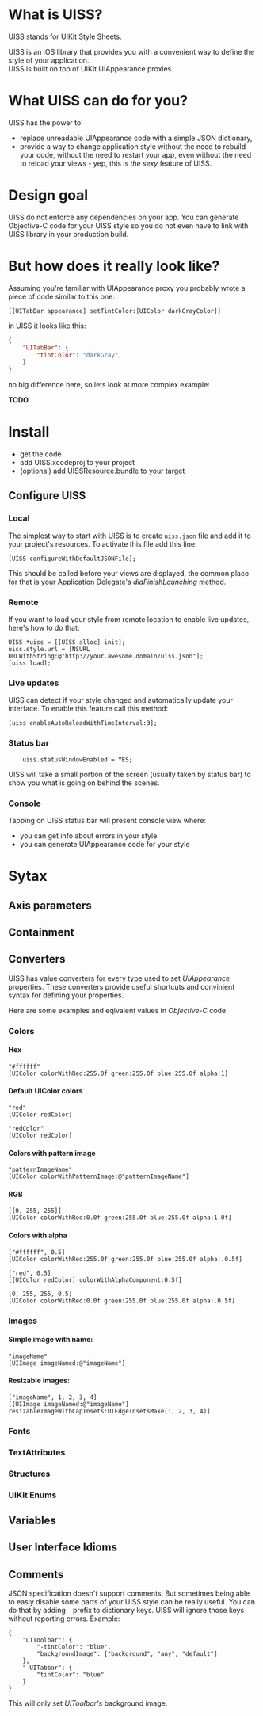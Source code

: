 # What is UISS?

UISS stands for UIKit Style Sheets.

UISS is an iOS library that provides you with a convenient way to define the style of your application.  
UISS is built on top of UIKit UIAppearance proxies.

# What UISS can do for you?

UISS has the power to:

* replace unreadable UIAppearance code with a simple JSON dictionary,
* provide a way to change application style without the need to rebuild your code, without the need to restart your app, even without the need to reload your views - yep, this is *the sexy* feature of UISS.

# Design goal

UISS do not enforce any dependencies on your app. You can generate Objective-C code for your UISS style so you do not even have to link with UISS library in your production build.

# But how does it really look like?

Assuming you're familiar with UIAppearance proxy you probably wrote a piece of code similar to this one:

```objc
[[UITabBar appearance] setTintColor:[UIColor darkGrayColor]]
```

in UISS it looks like this:

```json
{
    "UITabBar": {
        "tintColor": "darkGray",
    }
}
```

no big difference here, so lets look at more complex example:

**TODO**

# Install

* get the code
* add UISS.xcodeproj to your project
* (optional) add UISSResource.bundle to your target

## Configure UISS

### Local

The simplest way to start with UISS is to create `uiss.json` file and add it to your project's resources. To activate this file add this line:

```objc
[UISS configureWithDefaultJSONFile];
```

This should be called before your views are displayed, the common place for that is your Application Delegate's _didFinishLaunching_ method.

### Remote

If you want to load your style from remote location to enable live updates, here's how to do that:

	UISS *uiss = [[UISS alloc] init];
	uiss.style.url = [NSURL URLWithString:@"http://your.awesome.domain/uiss.json"];
	[uiss load];

### Live updates

UISS can detect if your style changed and automatically update your interface. To enable this feature call this method:

```objc
[uiss enableAutoReloadWithTimeInterval:3];
```

### Status bar

```objc
    uiss.statusWindowEnabled = YES;
```

UISS will take a small portion of the screen (usually taken by status bar) to show you what is going on behind the scenes.

### Console

Tapping on UISS status bar will present console view where:

* you can get info about errors in your style
* you can generate UIAppearance code for your style

# Sytax

## Axis parameters

## Containment

## Converters

UISS has value converters for every type used to set _UIAppearance_ properties. These converters provide useful shortcuts and convinient syntax for defining your properties.

Here are some examples and eqivalent values in _Objective-C_ code.

### Colors

#### Hex

	"#ffffff"
	[UIColor colorWithRed:255.0f green:255.0f blue:255.0f alpha:1]

#### Default UIColor colors

	"red"
	[UIColor redColor]

	"redColor"
	[UIColor redColor]

#### Colors with pattern image

	"patternImageName"
	[UIColor colorWithPatternImage:@"patternImageName"]

#### RGB

	[[0, 255, 255]]
	[UIColor colorWithRed:0.0f green:255.0f blue:255.0f alpha:1.0f]

#### Colors with alpha

	["#ffffff", 0.5]
	[UIColor colorWithRed:255.0f green:255.0f blue:255.0f alpha:.0.5f]

	["red", 0.5]
	[[UIColor redColor] colorWithAlphaComponent:0.5f]

	[0, 255, 255, 0.5]
	[UIColor colorWithRed:0.0f green:255.0f blue:255.0f alpha:.0.5f]

### Images

#### Simple image with name:

	"imageName"
	[UIImage imageNamed:@"imageName"]

#### Resizable images:

	["imageName", 1, 2, 3, 4]
	[[UIImage imageNamed:@"imageName"] resizableImageWithCapInsets:UIEdgeInsetsMake(1, 2, 3, 4)]

### Fonts

### TextAttributes

### Structures

### UIKit Enums

## Variables

## User Interface Idioms

## Comments

JSON specification doesn't support comments. But sometimes being able to easly disable some parts of your UISS style can be really useful. You can do that by adding ```-``` prefix to dictionary keys. UISS will ignore those keys without reporting errors. Example:

	{
		"UIToolbar": {
			"-tintColor": "blue",
			"backgroundImage": ["background", "any", "default"]
		},
		"-UITabbar": {
			"tintColor": "blue"
		}
	}

This will only set _UIToolbar's_ background image.
